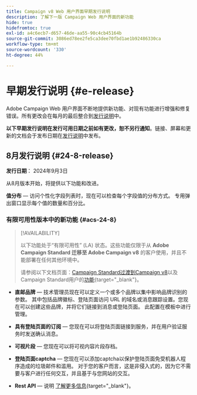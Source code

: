 ```yaml
---
title: Campaign v8 Web 用户界面早期发行说明
description: 了解下一版 Campaign Web 用户界面的新功能
hide: true
hidefromtoc: true
exl-id: a4c6ecb7-d657-46de-aa55-90c4cb45164b
source-git-commit: 3086ed78ee2fe5ca3dee70fbd1ae1b92486330ca
workflow-type: tm+mt
source-wordcount: '330'
ht-degree: 44%

---
```


# 早期发行说明 {#e-release}

Adobe Campaign Web 用户界面不断地提供新功能、对现有功能进行增强和修复错误。所有更改会在每月的最后整合到[发行说明](release-notes.md)中。

**以下早期发行说明在发行可用日期之前如有更改，恕不另行通知**。链接、屏幕和更新的文档会于发布日期在[发行说明](release-notes.md)中发布。

## 8月发行说明 {#24-8-release}

**发行日期**： 2024年9月3日

从8月版本开始，将提供以下功能和改进。

**值分布** — 访问个性化字段列表时，现在可以检查每个字段值的分布方式。 专用弹出窗口显示每个值的数量和百分比。


### 有限可用性版本中的新功能 {#acs-24-8}

>[!AVAILABILITY]
>
>以下功能处于“有限可用性” (LA) 状态。这些功能仅限于从 **Adobe Campaign Standard 迁移至 Adobe Campaign v8** 的客户使用，并且不能部署在任何其他环境中。
>
>请参阅以下文档页面：[Campaign Standard过渡到Campaign v8](../rn/acs-migration.md)以及Campaign Standard用户的[功能](https://experienceleague.adobe.com/docs/experience-cloud/campaign/campaign-standard-migration-home.html?lang=zh-hans){target="_blank"}。

* **直邮品牌** — 技术管理员现在可以定义一个或多个品牌以集中影响品牌识别的参数。 其中包括品牌徽标、登陆页面访问 URL 的域名或消息跟踪设置。您现在可以创建这些品牌，并将它们链接到消息或登陆页面。 此配置在模板中进行管理。

* **具有登陆页面的订阅** — 您现在可以将登陆页面链接到服务，并在用户验证服务时发送确认消息。

* **可视片段** — 您现在可以将可视内容片段存档。

* **登陆页面captcha** — 您现在可以添加captcha以保护登陆页面免受机器人程序造成的垃圾邮件和滥用。 对于您的客户而言，这是非侵入式的，因为它不需要与客户进行任何交互，并且基于与您网站的交互。

* **Rest API** — 说明 [了解更多信息](https://experienceleague.adobe.com/docs/experience-cloud/campaign/apis/get-started-apis.html?lang=zh-hans){target="_blank"}。
